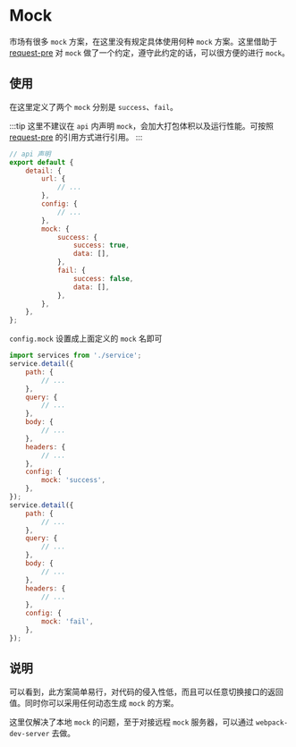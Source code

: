 # Mock

市场有很多 `mock` 方案，在这里没有规定具体使用何种 `mock` 方案。这里借助于 [request-pre](https://github.com/zhangsanshi/request-pre) 对 `mock` 做了一个约定，遵守此约定的话，可以很方便的进行 `mock`。

## 使用

在这里定义了两个 `mock` 分别是 `success`、`fail`。

:::tip
这里不建议在 `api` 内声明 `mock`，会加大打包体积以及运行性能。可按照 [request-pre](https://github.com/zhangsanshi/request-pre) 的引用方式进行引用。
:::

```javascript
// api 声明
export default {
    detail: {
        url: {
            // ...
        },
        config: {
            // ...
        },
        mock: {
            success: {
                success: true,
                data: [],
            },
            fail: {
                success: false,
                data: [],
            },
        },
    },
};
```

`config.mock` 设置成上面定义的 `mock` 名即可

```javascript
import services from './service';
service.detail({
    path: {
        // ...
    },
    query: {
        // ...
    },
    body: {
        // ...
    },
    headers: {
        // ...
    },
    config: {
        mock: 'success',
    },
});
service.detail({
    path: {
        // ...
    },
    query: {
        // ...
    },
    body: {
        // ...
    },
    headers: {
        // ...
    },
    config: {
        mock: 'fail',
    },
});
```

## 说明

可以看到，此方案简单易行，对代码的侵入性低，而且可以任意切换接口的返回值。同时你可以采用任何动态生成 `mock` 的方案。

这里仅解决了本地 `mock` 的问题，至于对接远程 `mock` 服务器，可以通过 `webpack-dev-server` 去做。
